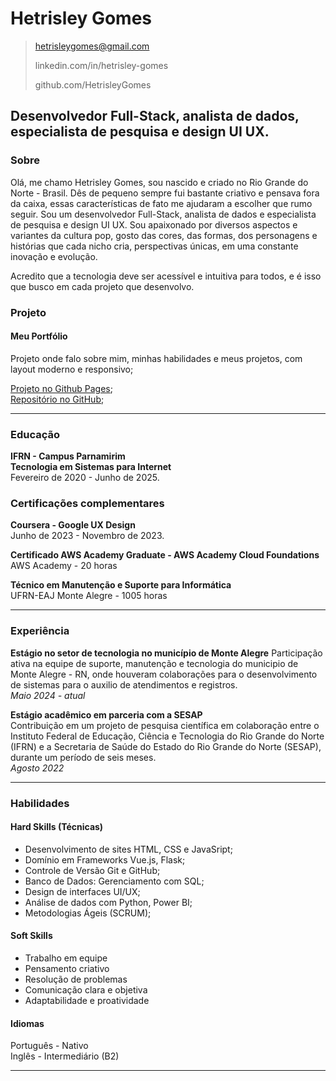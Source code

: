 # Hetrisley Gomes

>   hetrisleygomes@gmail.com
>
>   linkedin.com/in/hetrisley-gomes
>
>   github.com/HetrisleyGomes

## Desenvolvedor Full-Stack, analista de dados, especialista de pesquisa e design UI UX.


### Sobre
Olá, me chamo Hetrisley Gomes, sou nascido e criado no Rio Grande do Norte - Brasil. Dês de pequeno sempre fui bastante criativo e pensava fora da caixa, essas características de fato me ajudaram a escolher que rumo seguir. Sou um desenvolvedor Full-Stack, analista de dados e especialista de pesquisa e design UI UX. Sou apaixonado por diversos aspectos e variantes da cultura pop, gosto das cores, das formas, dos personagens e histórias que cada nicho cria, perspectivas únicas, em uma constante inovação e evolução.

Acredito que a tecnologia deve ser acessível e intuitiva para todos, e é isso que busco em cada projeto que desenvolvo.

### Projeto

#### Meu Portfólio
Projeto onde falo sobre mim, minhas habilidades e meus projetos, com layout moderno e responsivo;

[Projeto no Github Pages](https://hetrisleygomes.github.io/);   
[Repositório no GitHub](https://github.com/HetrisleyGomes/hetrisleygomes.github.io);

---

### Educação

**IFRN - Campus Parnamirim**   
**Tecnologia em Sistemas para Internet**   
Fevereiro de 2020 - Junho de 2025.

### Certificações complementares

**Coursera - Google UX Design**   
Junho de 2023 - Novembro de 2023.

**Certificado AWS Academy Graduate - AWS Academy Cloud Foundations**   
AWS Academy - 20 horas

**Técnico em Manutenção e Suporte para Informática**   
UFRN-EAJ Monte Alegre - 1005 horas

---

### Experiência
**Estágio no setor de tecnologia no município de Monte Alegre**    Participação ativa na equipe de suporte, manutenção e tecnologia do municipio de Monte Alegre - RN, onde houveram colaborações para o desenvolvimento de sistemas para o auxilio de atendimentos e registros.   
*Maio 2024 - atual*

**Estágio acadêmico em parceria com a SESAP**   
Contribuição em um projeto de pesquisa científica em colaboração entre o Instituto Federal de Educação, Ciência e Tecnologia do Rio Grande do Norte (IFRN) e a Secretaria de Saúde do Estado do Rio Grande do Norte (SESAP), durante um período de seis meses.  
*Agosto 2022*

---

### Habilidades
#### Hard Skills (Técnicas)
- Desenvolvimento de sites HTML, CSS e JavaSript;
- Domínio em Frameworks Vue.js, Flask;
- Controle de Versão Git e GitHub;
- Banco de Dados: Gerenciamento com SQL;
- Design de interfaces UI/UX;
- Análise de dados com Python, Power BI;
- Metodologias Ágeis (SCRUM);

#### Soft Skills
- Trabalho em equipe
- Pensamento criativo
- Resolução de problemas
- Comunicação clara e objetiva
- Adaptabilidade e proatividade

#### Idiomas
Português - Nativo   
Inglês - Intermediário (B2)

---
